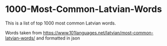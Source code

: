 # 1000-Most-Common-Latvian-Words
This is a list of top 1000 most common Latvian words.


Words taken from https://www.101languages.net/latvian/most-common-latvian-words/ and formatted in json
